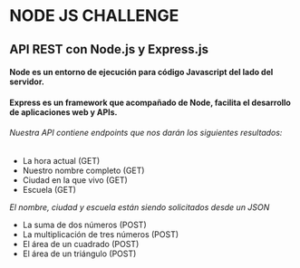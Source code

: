 # NODE JS CHALLENGE

## API REST con Node.js y Express.js

#### Node es un entorno de ejecución para código Javascript del lado del servidor.
#### Express es un framework que acompañado de Node, facilita el desarrollo de aplicaciones web y APIs.

###### Nuestra API contiene *endpoints* que nos darán los siguientes resultados:

- La hora actual (GET)
- Nuestro nombre completo (GET)
- Ciudad en la que vivo (GET)
- Escuela (GET)

*El nombre, ciudad y escuela están siendo solicitados desde un JSON*

- La suma de dos números (POST)
- La multiplicación de tres números (POST)
- El área de un cuadrado (POST)
- El área de un triángulo (POST)


